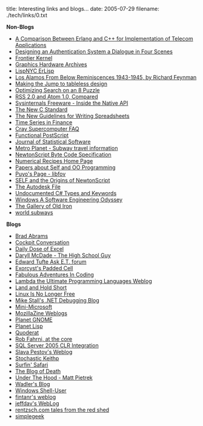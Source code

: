 title: Interesting links and blogs...
date: 2005-07-29
filename: ./tech/links/0.txt

<b>Non-Blogs</b>

<ul>
<li><a href="http://citeseer.ist.psu.edu/aronsson95comparison.html">A Comparison Between Erlang and C++ for Implementation of Telecom Applications</a>
<li><a href="http://web.mit.edu/kerberos/www/dialogue.html">Designing an Authentication System a Dialogue in Four Scenes</a>
<li><a href="http://frontierkernel.sourceforge.net/">Frontier Kernel</a>
<li><a href="http://www.graphicshardware.org/previous/">Graphics Hardware Archives</a>
<li><a href="http://www.alphageeksinc.com/cgi-bin/lispnyc.cgi?ErLisp">LispNYC ErLisp</a>
<li><a href="http://clsdemo.caltech.edu/14/02/FeynmanLosAlamos.htm">Los Alamos From Below Reminiscences 1943-1945, by Richard Feynman</a>
<li><a href="http://www.andybudd.com/@media2005/">Making the Jump to tableless design</a>
<li><a href="http://kantz.com/jason/writing/8-puzzle.htm">Optimizing Search on an 8 Puzzle</a>
<li><a href="http://www.tbray.org/atom/RSS-and-Atom">RSS 2.0 and Atom 1.0, Compared</a>
<li><a href="http://www.sysinternals.com/Information/NativeApi.html">Sysinternals Freeware - Inside the Native API</a>
<li><a href="http://www.knosof.co.uk/cbook/cbook.html">The New C Standard</a>
<li><a href="http://www.mang.canterbury.ac.nz/people/jfraffen/spreadsheets/index.html">The New Guidelines for Writing Spreadsheets</a>
<li><a href="http://www.cs.nyu.edu/shasha/papers/jagtalk.html">Time Series in Finance</a>
<li><a href="http://www.faqs.org/faqs/computer/system/cray/faq/">Cray Supercomputer FAQ</a>
<li><a href="ftp://ftp.scsh.net/pub/scsh/contrib/fps/doc/fps.html">Functional PostScript</a>
<li><a href="http://www.jstatsoft.org/">Journal of Statistical Software</a>
<li><a href="http://www.metropla.net/links/">Metro Planet - Subway travel information</a>
<li><a href="http://www.0x1.org/d/stuff/newton/vm/">NewtonScript Byte Code Specification</a>
<li><a href="http://www.numerical-recipes.com/">Numerical Recipes Home Page</a>
<li><a href="http://www.natbat.co.uk/self/papers.php">Papers about Self and OO Programming</a>
<li><a href="http://members.optushome.com.au/puyo/libfov.html">Puyo's Page - libfov</a>
<li><a href="http://wsmith.best.vwh.net/Self-intro.html">SELF and the Origins of NewtonScript</a>
<li><a href="http://www.fourmilab.ch/autofile/www/autofile.html">The Autodesk File</a>
<li><a href="http://www.eggheadcafe.com/articles/20030114.asp">Undocumented C# Types and Keywords</a>
<li><a href="http://www.seanm.ca/nt-software-eng.html">Windows A Software Engineering Odyssey</a>
<li><a href="http://www.thegalleryofoldiron.com/2044.HTM">The Gallery of Old Iron</a>
<li><a href="http://www.fakeisthenewreal.org/subway/index.html">world subways</a>
</ul>

<b>Blogs</b>

<ul>
<li><a href="http://blogs.msdn.com/brada/">Brad Abrams</a>
<li><a href="http://airplanepilot.blogspot.com/">Cockpit Conversation</a>
<li><a href="http://www.dicks-blog.com/">Daily Dose of Excel</a>
<li><a href="http://blogs.msdn.com/daryllmc/default.aspx">Daryll McDade - The High School Guy</a>
<li><a href="http://www.edwardtufte.com/bboard/q-and-a?topic_id=1">Edward Tufte Ask E.T. forum</a>
<li><a href="http://www.exploits.com/blog/">Exorcyst's Padded Cell</a>
<li><a href="http://weblogs.asp.net/ericlippert">Fabulous Adventures In Coding</a>
<li><a href="http://lambda-the-ultimate.org/">Lambda the Ultimate  Programming Languages Weblog</a>
<li><a href="http://www.megginson.com/blogs/lahso/">Land and Hold Short</a>
<li><a href="http://blogs.msdn.com/devenkamp/archive/2005/01/07/LinuxAintFree.aspx">Linux Is No Longer Free</a>
<li><a href="http://weblogs.asp.net/jmstall/">Mike Stall's .NET Debugging Blog</a>
<li><a href="http://minimsft.blogspot.com/">Mini-Microsoft</a>
<li><a href="http://weblogs.mozillazine.org/">MozillaZine Weblogs</a>
<li><a href="http://planet.gnome.org/">Planet GNOME</a>
<li><a href="http://planet.lisp.org/">Planet Lisp</a>
<li><a href="http://www.megginson.com/blogs/quoderat/">Quoderat</a>
<li><a href="http://rob.crabapples.net/">Rob Fahrni, at the core</a>
<li><a href="http://blogs.msdn.com/sqlclr/default.aspx">SQL Server 2005 CLR Integration</a>
<li><a href="http://www.jroller.com/page/slava/">Slava Pestov's Weblog</a>
<li><a href="http://keithp.com/blog">Stochastic Keithp</a>
<li><a href="http://weblogs.mozillazine.org/hyatt/">Surfin' Safari</a>
<li><a href="http://www.blogofdeath.com/">The Blog of Death</a>
<li><a href="http://blogs.msdn.com/matt_pietrek/">Under The Hood - Matt Pietrek</a>
<li><a href="http://wadler.blogspot.com/">Wadler's Blog</a>
<li><a href="http://msmvps.com/shelluser/">Windows Shell-User</a>
<li><a href="http://blogs.sun.com/fintanr">fintanr's weblog</a>
<li><a href="http://weblogs.asp.net/jeffdav/">jeffdav's WebLog</a>
<li><a href="http://rentzsch.com/">rentzsch.com tales from the red shed</a>
<li><a href="http://www.simplegeek.com/">simplegeek</a>
</ul>
